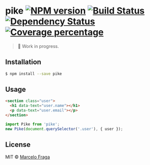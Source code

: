 # pike [![NPM version][npm-image]][npm-url] [![Build Status][travis-image]][travis-url] [![Dependency Status][daviddm-image]][daviddm-url] [![Coverage percentage][coveralls-image]][coveralls-url]
> 🚧 Work in progress.

## Installation

```sh
$ npm install --save pike
```

## Usage

```html
<section class="user">
  <h1 data-text="user.name"></h1>
  <p data-text="user.email"></p>
</section>
```

```js
import Pike from 'pike';
new Pike(document.querySelector('.user'), { user });
```
## License

MIT © [Marcelo Fraga]()


[npm-image]: https://badge.fury.io/js/pike.svg
[npm-url]: https://npmjs.org/package/pike
[travis-image]: https://travis-ci.org/marcelofraga/pike.svg?branch=master
[travis-url]: https://travis-ci.org/marcelofraga/pike
[daviddm-image]: https://david-dm.org/marcelofraga/pike.svg?theme=shields.io
[daviddm-url]: https://david-dm.org/marcelofraga/pike
[coveralls-image]: https://coveralls.io/repos/marcelofraga/pike/badge.svg
[coveralls-url]: https://coveralls.io/r/marcelofraga/pike
